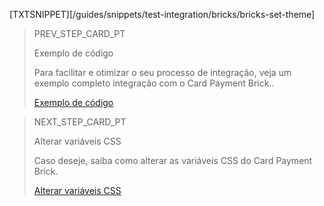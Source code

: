 [TXTSNIPPET][/guides/snippets/test-integration/bricks/bricks-set-theme]

> PREV_STEP_CARD_PT
>
> Exemplo de código
>
> Para facilitar e otimizar o seu processo de integração, veja um exemplo completo integração com o Card Payment Brick..
>
> [Exemplo de código](/developers/pt/docs/checkout-bricks/card-payment-brick/code-example)

> NEXT_STEP_CARD_PT
>
> Alterar variáveis CSS 
>
> Caso deseje, saiba como alterar as variáveis CSS do Card Payment Brick.
>
> [Alterar variáveis CSS](/developers/pt/docs/checkout-bricks/card-payment-brick/additional-customization/modify-css-variables)